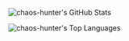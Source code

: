 ![chaos-hunter's GitHub Stats](https://github-readme-stats.vercel.app/api?username=chaos-hunter&show_icons=true&theme=radical&cache_seconds=1800)

![chaos-hunter's Top Languages](https://github-readme-stats.vercel.app/api/top-langs/?username=chaos-hunter&layout=compact&theme=radical&cache_seconds=1800)


<!--
**chaos-hunter/chaos-hunter** is a ✨ _special_ ✨ repository because its `README.md` (this file) appears on your GitHub profile.

Here are some ideas to get you started:

- 🔭 I’m currently working on ...
- 🌱 I’m currently learning ...
- 👯 I’m looking to collaborate on ...
- 🤔 I’m looking for help with ...
- 💬 Ask me about ...
- 📫 How to reach me: ...
- 😄 Pronouns: ...
- ⚡ Fun fact: ...
-->
